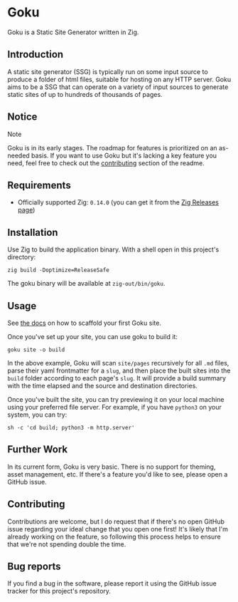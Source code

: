# Goku

Goku is a Static Site Generator written in Zig.

## Introduction

A static site generator (SSG) is typically run on some input source to produce a folder of html files, suitable for hosting on any HTTP server. Goku aims to be a SSG that can operate on a variety of input sources to generate static sites of up to hundreds of thousands of pages.

## Notice

> [!NOTE]  
> Goku is in its early stages. The roadmap for features is prioritized on an as-needed basis. If you want to use Goku but it's lacking a key feature you need, feel free to check out the [contributing](#contributing) section of the readme.

## Requirements

- Officially supported Zig: `0.14.0` (you can get it from the [Zig Releases page](https://ziglang.org/download/))

## Installation

Use Zig to build the application binary. With a shell open in this project's directory:

```
zig build -Doptimize=ReleaseSafe
```

The goku binary will be available at `zig-out/bin/goku`.

## Usage

See [the docs](./site/pages/docs/site.md) on how to scaffold your first Goku site.

Once you've set up your site, you can use goku to build it:

```
goku site -o build
```

In the above example, Goku will scan `site/pages` recursively for all `.md` files, parse their yaml frontmatter for a `slug`, and then place the built sites into the `build` folder according to each page's `slug`. It will provide a build summary with the time elapsed and the source and destination directories.

Once you've built the site, you can try previewing it on your local machine using your preferred file server. For example, if you have `python3` on your system, you can try:

```
sh -c 'cd build; python3 -m http.server'
```

## Further Work

In its current form, Goku is very basic. There is no support for theming, asset management, etc. If there's a feature you'd like to see, please open a GitHub issue.

## Contributing

Contributions are welcome, but I do request that if there's no open GitHub issue regarding your ideal change that you open one first! It's likely that I'm already working on the feature, so following this process helps to ensure that we're not spending double the time.

## Bug reports

If you find a bug in the software, please report it using the GitHub issue tracker for this project's repository.
